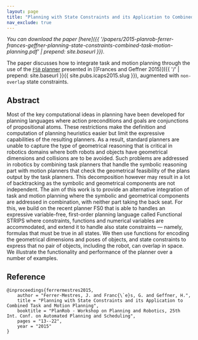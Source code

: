 ```yaml
---
layout: page
title: "Planning with State Constraints and its Application to Combined Task and Motion Planning (PlanRob 2015)"
nav_exclude: true
---
```


_You can download the paper [here]({{ '/papers/2015-planrob-ferrer-frances-geffner-planning-state-constraints-combined-task-motion-planning.pdf' | prepend: site.baseurl }})_.

The paper discusses how to integrate task and motion planning through the use of the [`FS0` planner](https://bitbucket.org/gfrances/fs0) presented in
[(Frances and Geffner 2015)]({{ '/' | prepend: site.baseurl }}{{ site.pubs.icaps2015.slug }}), augmented with `non-overlap` state constraints.

## Abstract

Most of the key computational ideas in planning have been developed for planning languages where action preconditions
and goals are conjunctions of propositional atoms. These restrictions make the definition and computation of planning
heuristics easier but limit the expressive capabilities of the resulting planners. As a result, standard planners are unable
to capture the type of geometrical reasoning that is critical in robotics domains where both robots and objects have
geometrical dimensions and collisions are to be avoided. Such problems are addressed in robotics by combining task planners
that handle the symbolic reasoning part with motion planners that check the geometrical feasibility of the plans output by
the task planners. This decomposition however may result in a lot of backtracking as the symbolic and geometrical
components are not independent. The aim of this work is to provide an alternative integration of task and motion planning where
the symbolic and geometrical components are addressed in combination, with neither part taking the back seat. For this,
we build on the recent planner FS0 that is able to handles an expressive variable-free, first-order planning language called
Functional STRIPS where constraints, functions and numerical variables are accommodated, and extend it to handle also
state constraints — namely, formulas that must be true in all states. We then use functions for encoding the geometrical
dimensions and poses of objects, and state constraints to express that no pair of objects, including the robot, can overlap
in space. We illustrate the functionality and performance of the planner over a number of examples.

## Reference

	@inproceedings{ferrermestres2015,
		author = "Ferrer-Mestres, J. and Franc{\`e}s, G. and Geffner, H.",
		title = "Planning with State Constraints and its Application to Combined Task and Motion Planning",
		booktitle = "PlanRob - Workshop on Planning and Robotics, 25th Int. Conf. on Automated Planning and Scheduling",
		pages = "13--22",
		year = "2015"
	}

